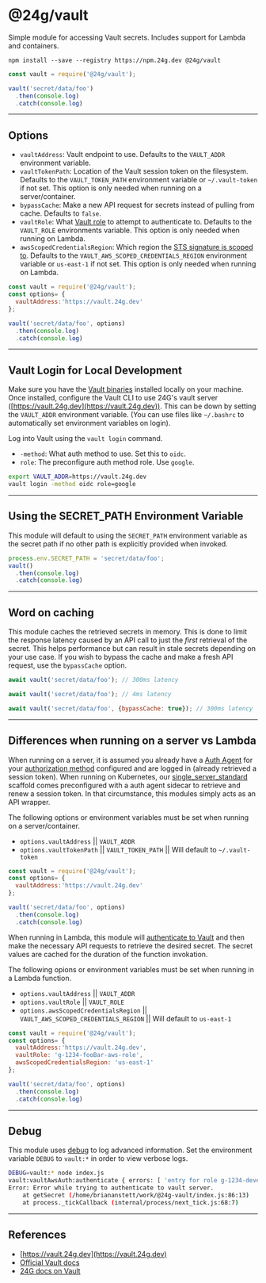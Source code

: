 # @24g/vault
Simple module for accessing Vault secrets. Includes support for Lambda and containers.

```
npm install --save --registry https://npm.24g.dev @24g/vault
```

```Javascript
const vault = require('@24g/vault');

vault('secret/data/foo')
  .then(console.log)
  .catch(console.log)
```
---

## Options

* `vaultAddress`: Vault endpoint to use. Defaults to the `VAULT_ADDR` environment variable.
* `vaultTokenPath`: Location of the Vault session token on the filesystem. Defaults to the `VAULT_TOKEN_PATH` environment variable or `~/.vault-token` if not set. This option is only needed when running on a server/container.
* `bypassCache`: Make a new API request for secrets instead of pulling from cache. Defaults to `false`.
* `vaultRole`: What [Vault role](https://www.vaultproject.io/api/auth/aws/index.html#create-role) to attempt to authenticate to. Defaults to the `VAULT_ROLE` environments variable. This option is only needed when running on Lambda.
* `awsScopedCredentialsRegion`: Which region the [STS signature is scoped to](https://docs.aws.amazon.com/general/latest/gr/sigv4_changes.html). Defaults to the `VAULT_AWS_SCOPED_CREDENTIALS_REGION` environment variable or `us-east-1` if not set. This option is only needed when running on Lambda.


```Javascript
const vault = require('@24g/vault');
const options= {
  vaultAddress:'https://vault.24g.dev'
};

vault('secret/data/foo', options)
  .then(console.log)
  .catch(console.log)
```

---

## Vault Login for Local Development
Make sure you have the [Vault binaries](https://www.vaultproject.io/downloads.html) installed locally on your machine. Once installed, configure the Vault CLI to use 24G's vault server ([https://vault.24g.dev](https://vault.24g.dev)). This can be down by setting the `VAULT_ADDR` environment variable. (You can use files like `~/.bashrc` to automatically set environment variables on login).

Log into Vault using the `vault login` command.
* `-method`: What auth method to use. Set this to `oidc`.
* `role`: The preconfigure auth method role. Use `google`.

```bash
export VAULT_ADDR=https://vault.24g.dev
vault login -method oidc role=google
```
---
## Using the SECRET_PATH Environment Variable
This module will default to using the `SECRET_PATH` environment variable as the secret path if no other path is explicitly provided when invoked.

```javascript
process.env.SECRET_PATH = 'secret/data/foo';
vault()
  .then(console.log)
  .catch(console.log)
```
---
## Word on caching
This module caches the retrieved secrets in memory. This is done to limit the response latency caused by an API call to just the *first* retrieval of the secret. This helps performance but can result in stale secrets depending on your use case. If you wish to bypass the cache and make a fresh API request, use the `bypassCache` option.

```Javascript
await vault('secret/data/foo'); // 300ms latency

await vault('secret/data/foo'); // 4ms latency

await vault('secret/data/foo', {bypassCache: true}); // 300ms latency

```
---

## Differences when running on a server vs Lambda
When running on a server, it is assumed you already have a [Auth Agent](https://www.vaultproject.io/docs/agent/) for your [authorization method](https://www.vaultproject.io/docs/auth/index.html) configured and are logged in (already retrieved a session token). When running on Kubernetes, our [single_server_standard](https://bitbucket.org/24g/24g-architecture/src/master/Kubernetes/helm/scaffold/single_server_standard/) scaffold comes preconfigured with a auth agent sidecar to retrieve and renew a session token. In that circumstance, this modules simply acts as an API wrapper.

The following options or environment variables must be set when running on a server/container.
* `options.vaultAddress` || `VAULT_ADDR`
* `options.vaultTokenPath` || `VAULT_TOKEN_PATH` || Will default to `~/.vault-token`

```Javascript
const vault = require('@24g/vault');
const options= {
  vaultAddress:'https://vault.24g.dev'
};

vault('secret/data/foo', options)
  .then(console.log)
  .catch(console.log)
```

When running in Lambda, this module will [authenticate to Vault](https://www.vaultproject.io/docs/auth/aws.html) and then make the necessary API requests to retrieve the desired secret. The secret values are cached for the duration of the function invokation. 

The following opions or environment variables must be set when running in a Lambda function.
* `options.vaultAddress` || `VAULT_ADDR`
* `options.vaultRole` || `VAULT_ROLE`
* `options.awsScopedCredentialsRegion` || `VAULT_AWS_SCOPED_CREDENTIALS_REGION` || Will default to `us-east-1`

```Javascript
const vault = require('@24g/vault');
const options= {
  vaultAddress:'https://vault.24g.dev',
  vaultRole: 'g-1234-fooBar-aws-role',
  awsScopedCredentialsRegion: 'us-east-1'
};

vault('secret/data/foo', options)
  .then(console.log)
  .catch(console.log)
```
---

## Debug
This module uses [debug](https://www.npmjs.com/package/debug) to log advanced information. Set the environment variable `DEBUG` to `vault:*` in order to view verbose logs.

```Bash
DEBUG=vault:* node index.js
vault:vaultAwsAuth:authenticate { errors: [ 'entry for role g-1234-developer-role not found' ] } +0ms
Error: Error while trying to authenticate to vault server.
    at getSecret (/home/briananstett/work/@24g-vault/index.js:86:13)
    at process._tickCallback (internal/process/next_tick.js:68:7)

```
---

## References
* [https://vault.24g.dev](https://vault.24g.dev)
* [Official Vault docs](https://www.vaultproject.io/docs/)
* [24G docs on Vault](https://www.notion.so/24g/Vault-931889bba0314daf9b77218d64a882f1)